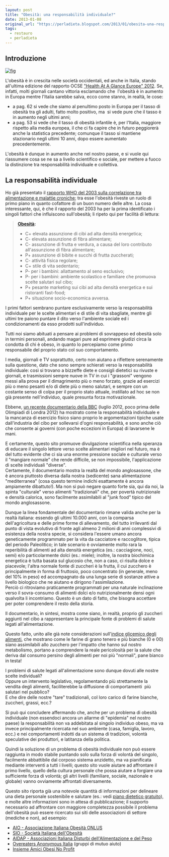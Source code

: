 ```yaml
---
layout: post
title: "Obesità: una responsabilità individuale?"
date: 2013-01-08
original_url: "https://perladieta.blogspot.com/2013/01/obesita-una-responsabilita-individuale.html"
tags:
  - restauro
  - perladieta
---
```


## Introduzione

[![fig](https://blogger.googleusercontent.com/img/b/R29vZ2xl/AVvXsEjNreTfi3Ow9bjEJvCdEmNEkjKO9EVimgkPQhUaI6TXNNUP7fWcRcjBgwm4USCPQOvpUg3sRUY0LZRSdasSdCNb0suOUmJqc7KZxMbL2m5PyP41A07yZh7NryM4uA_Xn9B5hqXjvxri-WA/s320/HealthAtAGlanceEurope2012.png)](https://blogger.googleusercontent.com/img/b/R29vZ2xl/AVvXsEjNreTfi3Ow9bjEJvCdEmNEkjKO9EVimgkPQhUaI6TXNNUP7fWcRcjBgwm4USCPQOvpUg3sRUY0LZRSdasSdCNb0suOUmJqc7KZxMbL2m5PyP41A07yZh7NryM4uA_Xn9B5hqXjvxri-WA/s1600/HealthAtAGlanceEurope2012.png)

L'obesità è in crescita nelle società occidentali, ed anche in Italia, stando all'ultima edizione del rapporto OCSE ["Health At A Glance Europe" 2012](http://www.oecd.org/health/healthataglanceeurope.htm). Se, infatti, molti giornali cantano vittoria esclamando che  l'obesità è in aumento in Europa mentre l'Italia sarebbe salva, ecco come stanno, in realtà, le cose:

* a pag. 62 si vede che siamo al penultimo posto in Europa per il tasso di obesità tra gli adulti, fatto molto positivo, ma  si vede pure che il tasso è in aumento negli ultimi anni;
* a pag. 53 si vede che il tasso di obesità infantile è, per l'Italia, maggiore rispetto alla media europea, il che ci fa capire che in futuro peggiorerà anche la statistica precedente; comunque il tasso si mantiene stazionario negli ultimi 10 anni, dopo essere aumentato precedentemente.

L'obesità è dunque in aumento anche nel nostro paese, e si vuole qui riassumere cosa se ne sa a livello scientifico e sociale, per mettere a fuoco la distinzione tra responsabilità individuale e collettiva.

## La responsabilità individuale

Ho già presentato il [rapporto WHO del 2003 sulla correlazione tra alimentazione e malattie croniche](http://perladieta.blogspot.com/2012/01/alimentazione-e-prevenzione-di-malattie.html); tra esse l'obesità riveste un ruolo di primo piano in quanto cofattore di un buon numero delle altre. La cosa interessante, qui, è che il rapporto del 2003 ha per la prima identificato i singoli fattori che influiscono sull'obesità; li ripeto qui per facilità di lettura:

> **[Obesità](http://it.wikipedia.org/wiki/Obesit%C3%A0):**
>
> * C+ elevata assunzione di cibi ad alta densità energetica;
> * C- elevata assunzione di fibra alimentare;
> * C- assunzione di frutta e verdura, a causa del loro contributo all'assunzione di fibra alimentare;
> * P+ assunzione di bibite e succhi di frutta zuccherati;
> * C- attività fisica regolare;
> * C+ stile di vita sedentario;
> * P- per i bambini: allattamento al seno esclusivo;
> * P- per i bambini: ambiente scolastico e familiare che promuova scelte salutari sul cibo;
> * P+ pesante marketing sui cibi ad alta densità energetica e sui ristoranti fast-food;
> * P+ situazione socio-economica avversa.

I primi fattori sembrano puntare esclusivamente verso la responsabilità individuale per le scelte alimentari e di stile di vita sbagliate, mentre gli ultimi tre paiono puntare il dito verso l'ambiente sociale ed i condizionamenti da esso prodotti sull'individuo.

Tutti noi siamo abituati a pensare ai problemi di sovrappeso ed obesità solo in termini personali, andando magari pure ad esprimere giudizi circa la condotta di chi è obeso, in quanto lo percepiamo come primo responsabile del proprio stato col suo comportamento.

I media, giornali e TV soprattutto, certo non aiutano a riflettere serenamente sulla questione, dato che sono sempre schierati verso la responsabilità individuale: così si trovano a bizzeffe diete e consigli dietetici su rivuste e giornali, e trasmissioni sempre nuove in TV in cui i "grassoni" vengono messi alla prova per il dimagrimento più o meno forzato, grazie ad esercizi più o meno pesanti e/o di diete più o meno salutari, e sempre con un costante senso di colpa per il proprio stato attuale, instillato ad hoc se non già presente nell'individuo, quale presunta forza motivazionale.

Ebbene, [un recente documentario della BBC](http://perladieta.blogspot.com/2012/11/la-bbc-documenta-nel-2012-i-meccanismi.html) (luglio 2012, poco prima delle Olimpiadi di Londra 2012) ha mostrato come la responsabilità individuale e la mancanza di esercizio fisico siano proprio le argomentazioni tipiche usate dall'industria del cibo per sollevarsi d'ogni responsabilità, e sono anche ciò che consente ai governi (con poche eccezioni in Europa) di lavarsene le mani.

E certamente, questo sito promuove divulgazione scientifica nella speranza di educare il singolo lettore verso scelte alimentari migliori nel futuro, ma è del tutto evidente che ci sia una enorme pressione sociale e culturale verso il "mangiare normale" che rende difficile, se non impossibile, l'applicazione di scelte individuali "diverse".  
Certamente, il documentario mostra la realtà del mondo anglosassone, che è ancora piuttosto diversa dalla nostra (sedicente) sana alimentazione "mediterranea" (cosa questo termine indichi esattamente è ancora ampiamente dibattuto!). Ma non si può negare quanto forte sia, qui da noi, la spinta "culturale" verso alimenti "tradizionali" che, per povertà nutrizionale e densità calorica, sono facilmente assimilabili al "junk food" tipico del mondo anglosassone.  
  
Dunque la linea fondamentale del documentario rimane valida anche per la realtà italiana: essendo gli ultimi 10.000 anni, con la comparsa dell'agricoltura e delle prime forme di allevamento, del tutto irrilevanti dal punto di vista evolutivo di fronte agli almeno 2 milioni di anni complessivi di esistenza della nostra specie, si considera l'essere umano ancora geneticamente programmato per la vita da cacciatore e raccoglitore, tipica del periodo Paleolitico; in tale scenario è ovviamente molto rara la reperibilità di alimenti ad alta densità energetica (es.: cacciagione, noci, semi) e/o particolarmente dolci (es.: miele); inoltre, la nostra biochimica energetica è tutta basata sul glucosio che, non a caso, ci risulta dolce e piacevole; l'altra normale fonte di zuccheri è la frutta, il cui zucchero è principalmente in forma di fruttosio, poco concentrato (in generale, meno del 10% in peso) ed accompagnato da una lunga serie di sostanze attive a livello biologico che ne aiutano e dirigono l'assimilazione.  
Perciò ci ritroviamo praticamente programmati per una naturale inclinazione verso il sovra-consumo di alimenti dolci e/o nutrizionalmente densi ogni qualvolta li incontriamo. Questo è un dato di fatto, che bisogna accettare per poter comprendere il resto della storia.  
  
Il documentario, in sintesi, mostra come siano, in realtà, proprio gli zuccheri aggiunti nel cibo a rappresentare la principale fonte di problemi di salute legati all'alimentazione.  
  
Questo fatto, unito alle già note considerazioni sull'[indice glicemico degli alimenti](http://perladieta.blogspot.com/2012/01/lindice-glicemico-dei-carboidrati.html), che mostrano come le farine di grano tenero e più bianche (0 e 00) siano assimilabili allo zucchero per l'impatto che hanno sul nostro metabolismo, portano a comprendere la reale pericolosità per la salute che deriva dal consumo persino degli alimenti per noi più "normali", pane bianco in testa!  
  
I problemi di salute legati all'alimentazione sono dunque dovuti alle nostre scelte individuali?  
Oppure un intervento legislativo, regolamentando più strettamente la vendita degli alimenti, faciliterebbe la diffusione di comportamenti  più salutari nel pubblico?  
E che dire delle nostre "tare" tradizionali, col loro carico di farine bianche, zuccheri, grassi, ecc.?

Si può qui concludere affermando che, anche per un problema di obesità individuale (non essendoci ancora un allarme di "epidemia" nel nostro paese) la responsabilità non va addebitata al singolo individuo obeso, ma va invece principalmente ricercata nel suo ambiente (casa, famiglia, lavoro, ecc.) e nei comportamenti indotti da un sistema di tradizioni, volontà speculative dei produttori, e latitanza della politica.  
  
Quindi la soluzione di un problema di obesità individuale non può essere raggiunta in modo stabile puntando solo sulla forza di volontà del singolo, facilmente abbattibile dal corposo sistema anzidetto, ma va pianificata mediante interventi a tutti i livelli; questo sito vuole aiutare ad affrontare il primo livello, quello della cultura personale che possa aiutare a forgiare una sufficiente forza di volontà; gli altri livelli (familiare, sociale, nazionale e globale) vanno ovviamente affrontati diversamente.  
  
Questo sito riporta già una notevole quantità di informazioni per delineare una dieta personale sostenibile e salutare (es.: vedi [piano dietetico gratuito](http://perladieta.blogspot.com/2012/07/piano-dietetico-personalizzato.html)), e molte altre informazioni sono in attesa di pubblicazione; il supporto necessario ad affrontare con maggiore completezza possibile il problema dell'obesità può essere ricercato sui siti delle associazioni di settore (mediche e non), ad esempio:  
  

* [AIO - Associazione Italiana Obesità ONLUS](http://www.associazioneitalianaobesita.it/)
* [SIO - Società Italiana dell'Obesità](http://www.sio-obesita.org/)
* [AIDAP - Associazioni Italiana Disturbi dell'Alimentazione e del Peso](http://www.positivepress.net/AIDAP)
* [Overeaters Anonymous Italia](http://www.overeatersanonymous.it/go/) (gruppi di mutuo aiuto)
* [Insieme Amici Obesi No Profit](http://www.amiciobesi.it/)
